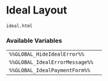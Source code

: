# Ideal Layout

`ideal.html`

### Available Variables
|||
|---|---|
| `%%GLOBAL_HideIdealError%%` |
| `%%GLOBAL_IdealErrorMessage%%` |
| `%%GLOBAL_IdealPaymentForm%%` |

